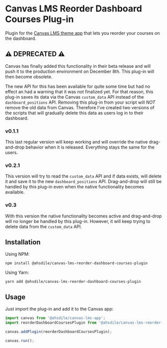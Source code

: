 # Canvas LMS Reorder Dashboard Courses Plug-in

Plugin for the [Canvas LMS theme app](https://github.com/ahsdile/canvas-lms-app) that lets you reorder your courses on the dashboard.

## :warning: DEPRECATED :warning:

Canvas has finally added this functionality in their beta release and will push it to the production environment on
December 8th. This plug-in will then become obsolete.

The new API for this has been available for quite some time but had no effect an had a warning that it was not
finalized yet. For that reason, this plug-in saves its data via the Canvas `custom_data` API instead of the
`dashboard_positions` API. Removing this plug-in from your script will *NOT* remove the old data from Canvas.
Therefore I've created two versions of the scripts that will gradually delete this data as users log in to their
dashboard.

### v0.1.1

This last regular version will keep working and will override the native drag-and-drop behavior when it is released.
Everything stays the same for the users.

### v0.2.1

This version will try to read the `custom_data` API and if data exists, will delete it and save it to the new
`dashboard_positions` API. Drag-and-drop will still be handled by this plug-in even when the native functionality
becomes available.

### v0.3

With this version the native functionality becomes active and drag-and-drop will no longer be handled by this plug-in.
However, it will keep trying to delete data from the `custom_data` API.

## Installation

Using NPM:

    npm install @ahsdile/canvas-lms-reorder-dashboard-courses-plugin

Using Yarn:

    yarn add @ahsdile/canvas-lms-reorder-dashboard-courses-plugin

## Usage

Just import the plug-in and add it to the Canvas app:

```javascript
import canvas from '@ahsdile/canvas-lms-app';
import reorderDashboardCoursesPlugin from '@ahsdile/canvas-lms-reorder-dashboard-courses-plugin';

canvas.addPlugin(reorderDashboardCoursesPlugin);

canvas.run();
```
